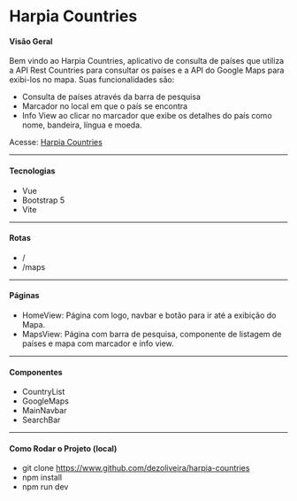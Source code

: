 # Harpia Countries

#### Visão Geral

Bem vindo ao Harpia Countries, aplicativo de consulta de países que utiliza a API Rest Countries para consultar os países e a API do Google Maps para exibi-los no mapa. Suas funcionalidades são:

- Consulta de países através da barra de pesquisa
- Marcador no local em que o país se encontra
- Info View ao clicar no marcador que exibe os detalhes do país como nome, bandeira, língua e moeda.

Acesse: [Harpia Countries](harpia-countries.vercel.app)

---

#### Tecnologias

- Vue
- Bootstrap 5
- Vite

---

#### Rotas

- /
- /maps

---

#### Páginas

- HomeView: Página com logo, navbar e botão para ir até a exibição do Mapa.
- MapsView: Página com barra de pesquisa, componente de listagem de países e mapa com marcador e info view.

---

#### Componentes

- CountryList
- GoogleMaps
- MainNavbar
- SearchBar

---

#### Como Rodar o Projeto (local)

- git clone https://www.github.com/dezoliveira/harpia-countries
- npm install
- npm run dev

